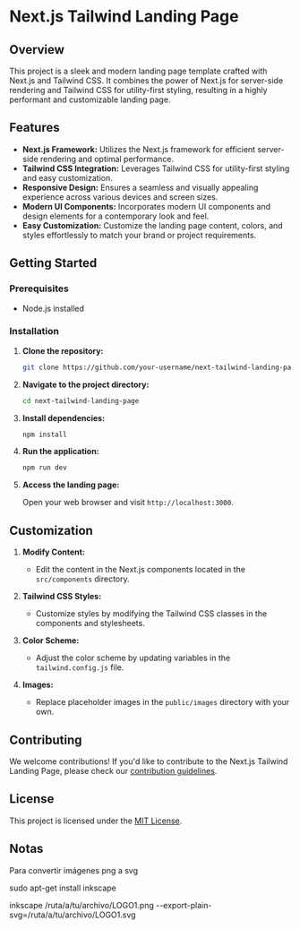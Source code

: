 # Next.js Tailwind Landing Page

## Overview

This project is a sleek and modern landing page template crafted with Next.js and Tailwind CSS. It combines the power of Next.js for server-side rendering and Tailwind CSS for utility-first styling, resulting in a highly performant and customizable landing page.

## Features

- **Next.js Framework:** Utilizes the Next.js framework for efficient server-side rendering and optimal performance.
- **Tailwind CSS Integration:** Leverages Tailwind CSS for utility-first styling and easy customization.
- **Responsive Design:** Ensures a seamless and visually appealing experience across various devices and screen sizes.
- **Modern UI Components:** Incorporates modern UI components and design elements for a contemporary look and feel.
- **Easy Customization:** Customize the landing page content, colors, and styles effortlessly to match your brand or project requirements.

## Getting Started

### Prerequisites

- Node.js installed

### Installation

1. **Clone the repository:**

    ```bash
    git clone https://github.com/your-username/next-tailwind-landing-page.git
    ```

2. **Navigate to the project directory:**

    ```bash
    cd next-tailwind-landing-page
    ```

3. **Install dependencies:**

    ```bash
    npm install
    ```

4. **Run the application:**

    ```bash
    npm run dev
    ```

5. **Access the landing page:**

    Open your web browser and visit `http://localhost:3000`.

## Customization

1. **Modify Content:**
    - Edit the content in the Next.js components located in the `src/components` directory.

2. **Tailwind CSS Styles:**
    - Customize styles by modifying the Tailwind CSS classes in the components and stylesheets.

3. **Color Scheme:**
    - Adjust the color scheme by updating variables in the `tailwind.config.js` file.

4. **Images:**
    - Replace placeholder images in the `public/images` directory with your own.

## Contributing

We welcome contributions! If you'd like to contribute to the Next.js Tailwind Landing Page, please check our [contribution guidelines](CONTRIBUTING.md).

## License

This project is licensed under the [MIT License](LICENSE).


## Notas

Para convertir imágenes png a svg

sudo apt-get install inkscape

inkscape /ruta/a/tu/archivo/LOGO1.png --export-plain-svg=/ruta/a/tu/archivo/LOGO1.svg

